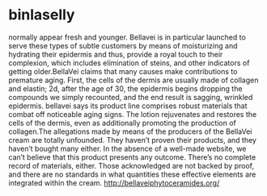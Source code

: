 # binlaselly
normally appear fresh and younger. Bellavei is in particular launched to serve these types of subtle customers by means of moisturizing and hydrating their epidermis and thus, provide a royal touch to their complexion, which includes elimination of steins, and other indicators of getting older.BellaVei claims that many causes make contributions to premature aging. First, the cells of the dermis are usually made of collagen and elastin; 2d, after the age of 30, the epidermis begins dropping the compounds we simply recounted, and the end result is sagging, wrinkled epidermis. bellavei  says its product line comprises robust materials that combat off noticeable aging signs. The lotion rejuvenates and restores the cells of the dermis, even as additionally promoting the production of collagen.The allegations made by means of the producers of the BellaVei cream are totally unfounded. They haven’t proven their products, and they haven’t bought many either. In the absence of a well-made website, we can’t believe that this product presents any outcome. There’s no complete record of materials, either. Those acknowledged are not backed by proof, and there are no standards in what quantities these effective elements are integrated within the cream.  http://bellaveiphytoceramides.org/
